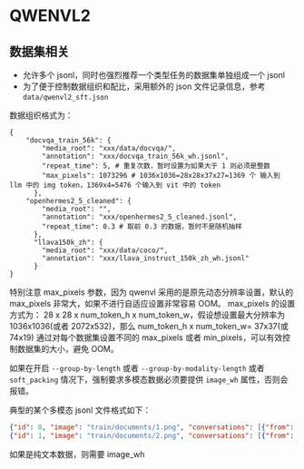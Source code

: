 # QWENVL2

## 数据集相关

- 允许多个 jsonl，同时也强烈推荐一个类型任务的数据集单独组成一个 jsonl
- 为了便于控制数据组织和配比，采用额外的 json 文件记录信息，参考 `data/qwenvl2_sft.json`

数据组织格式为：

```text
{
    "docvqa_train_56k": {
        "media_root": "xxx/data/docvqa/",
        "annotation": "xxx/docvqa_train_56k_wh.jsonl",
        "repeat_time": 5, # 重复次数，暂时设置为如果大于 1 则必须是整数
        "max_pixels": 1073296 # 1036x1036=28x28x37x27=1369 个 输入到 llm 中的 img token，1369x4=5476 个输入到 vit 中的 token
      },
    "openhermes2_5_cleaned": {
        "media_root": "",
        "annotation": "xxx/openhermes2_5_cleaned.jsonl",
        "repeat_time": 0.3 # 取前 0.3 的数据，暂时不是随机抽样
      },  
      "llava150k_zh": {
        "media_root": "xxx/data/coco/",
        "annotation": "xxx/llava_instruct_150k_zh_wh.jsonl"
      }
}
```

特别注意 max_pixels 参数，因为 qwenvl 采用的是原先动态分辨率设置，默认的 max_pixels 非常大，如果不进行自适应设置非常容易 OOM。
max_pixels 的设置方式为： 28 x 28 x num_token_h x num_token_w，假设想设置最大分辨率为 1036x1036(或者 2072x532)，那么 num_token_h x num_token_w= 37x37(或74x19)
通过对每个数据集设置不同的 max_pixels 或者 min_pixels，可以有效控制数据集的大小，避免 OOM。

如果在开启 `--group-by-length` 或者 `--group-by-modality-length` 或者 `soft_packing` 情况下，强制要求多模态数据必须要提供 `image_wh` 属性，否则会报错。

典型的某个多模态 jsonl 文件格式如下：

```json
{"id": 0, "image": "train/documents/1.png", "conversations": [{"from": "human", "value": "<image>\nwhat is the date mentioned in this letter?\nAnswer the question using a single word or phrase."}, {"from": "gpt", "value": "1/8/93"}],"image_wh": [[1695, 2025]]}
{"id": 1, "image": "train/documents/2.png", "conversations": [{"from": "human", "value": "<image>\nwhat is the contact person name mentioned in letter?\nAnswer the question using a single word or phrase."}, {"from": "gpt", "value": "P. Carter"}], "image_wh": [[2695, 2025]]}
```

如果是纯文本数据，则需要 image_wh


